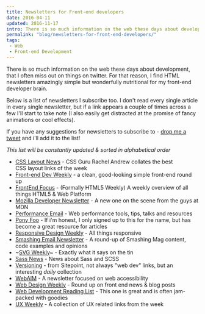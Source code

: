 ```yaml
---
title: Newsletters for Front-end developers
date: 2016-04-11
updated: 2016-11-17
intro: There is so much information on the web these days about development, that I often miss out on things on twitter. For that reason, I find HTML newsletters amazingly simple but wonderfully nutritional for my front-end developer brain.
permalink: "blog/newsletters-for-front-end-developers/"
tags:
 - Web
 - Front-end Development
---
```


There is so much information on the web these days about development, that I often miss out on things on twitter. For that reason, I find HTML newsletters amazingly simple but wonderfully nutritional for my front-end developer brain.

Below is a list of newsletters I subscribe too. I don't read every single article in every single newsletter, but if a link appears a couple of times across a few I'll start to take note (I also easily get distracted at the promise of fancy animations or cool effects).

If you have any suggestions for newsletters to subscribe to - [drop me a tweet](https://twitter.com/mikestreety) and i'll add it to the list!

_This list will be constantly updated & sorted in alphabetical order_

- [CSS Layout News](http://csslayout.news/) - CSS Guru Rachel Andrew collates the best CSS layout links of the week
- [Front-end Dev Weekly](http://frontenddevweekly.com/) - a clean, good-looking simple front-end round up
- [FrontEnd Focus](http://frontendfocus.co/) - (Formally HTML5 Weekly) A weekly overview of all things HTML5 & Web Platform
- [Mozilla Developer Newsletter](https://developer.mozilla.org/en-US/) - A new one on the scene from the guys at MDN
- [Performance Email](https://perf.email/) - Web performance tools, tips, talks and resources
- [Pony Foo](https://ponyfoo.com/weekly) - If i'm honest, I only signed up to this for the name, but has become a great resource for articles
- [Responsive Design Weekly](https://responsivedesign.is/) - All things responsive
- [Smashing Email Newsletter](https://www.smashingmagazine.com/the-smashing-newsletter/) - A round-up of Smashing Mag content, code examples and opinions
- ~[SVG Weekly](https://svgweekly.com/)~ - Exactly what it says on the tin
- [Sass News](http://sassnews.com/) - News about Sass and SCSS
- [Versioning](https://www.sitepoint.com/versioning) - from Sitepoint, not always "web dev" links, but an interesting _daily_ collection
- [WebAIM](http://webaim.org/newsletter/) - A newsletter focused on web accessibility
- [Web Design Weekly](https://web-design-weekly.com/) - Round up on front end news & blog posts
- [Web Development Reading List](https://wdrl.info/) - This one is great and is often jam-packed with goodies
- [UX Weekly](http://tinyletter.com/uxweekly) - A collection of UX related links from the week
